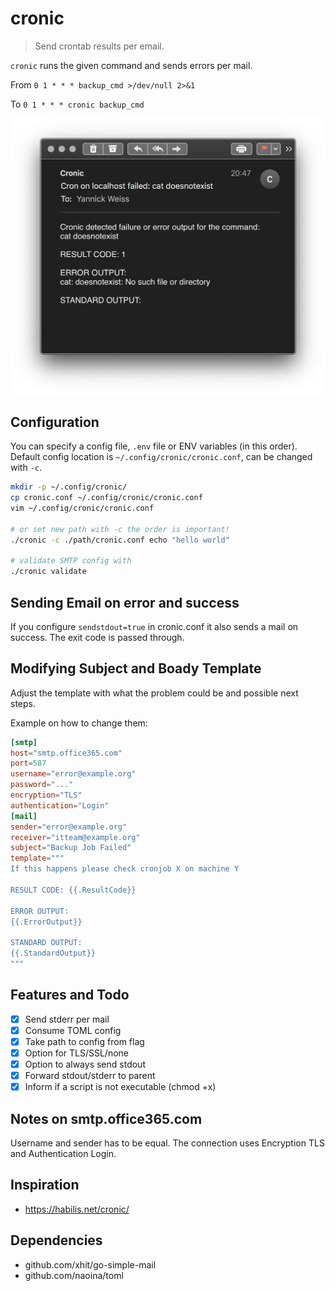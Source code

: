 # cronic

> Send crontab results per email.

`cronic` runs the given command and sends errors per mail.


From `0 1 * * * backup_cmd >/dev/null 2>&1`

To   `0 1 * * * cronic backup_cmd`


![screenshot](shot.png)

## Configuration
You can specify a config file, `.env` file or ENV variables (in this order).
Default config location is `~/.config/cronic/cronic.conf`, can be changed with `-c`.

```bash
mkdir -p ~/.config/cronic/
cp cronic.conf ~/.config/cronic/cronic.conf
vim ~/.config/cronic/cronic.conf

# or set new path with -c the order is important!
./cronic -c ./path/cronic.conf echo "hello world"

# validate SMTP config with
./cronic validate
```
## Sending Email on error and success
If you configure `sendstdout=true` in cronic.conf it also sends a mail on success.
The exit code is passed through.

## Modifying Subject and Boady Template
Adjust the template with what the problem could be and possible next steps.

Example on how to change them:
```toml
[smtp]
host="smtp.office365.com"
port=587
username="error@example.org"
password="..."
encryption="TLS"
authentication="Login"
[mail]
sender="error@example.org"
receiver="itteam@example.org"
subject="Backup Job Failed"
template="""
If this happens please check cronjob X on machine Y

RESULT CODE: {{.ResultCode}}

ERROR OUTPUT:
{{.ErrorOutput}}

STANDARD OUTPUT:
{{.StandardOutput}}
"""

```

## Features and Todo
- [x] Send stderr per mail
- [x] Consume TOML config
- [x] Take path to config from flag
- [x] Option for TLS/SSL/none
- [x] Option to always send stdout
- [x] Forward stdout/stderr to parent
- [x] Inform if a script is not executable (chmod +x)

## Notes on smtp.office365.com
Username and sender has to be equal.
The connection uses Encryption TLS and Authentication Login.

## Inspiration
* https://habilis.net/cronic/

## Dependencies
* github.com/xhit/go-simple-mail
* github.com/naoina/toml
